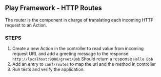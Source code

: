 ## Play Framework - HTTP Routes

The router is the component in charge of translating each incoming HTTP request to an Action.

### STEPS

1. Create a new Action in the controller to read value from incoming request URL
   and add a greeting message to the response
   `http://localhost:9000/greet/Bob` Should return a response `Hello Bob`
2. Add an entry to `conf/routes` to map the url and the method in controller
3. Run tests and verify the application.

